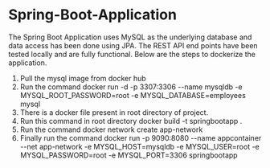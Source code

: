 # Spring-Boot-Application

The Spring Boot Application uses MySQL as the underlying database and data access has been done using JPA. The REST API end points have been tested locally and are fully functional.
Below are the steps to dockerize the application.

1. Pull the mysql image from docker hub
2. Run the command docker run -d -p 3307:3306 --name mysqldb -e MYSQL_ROOT_PASSWORD=root -e MYSQL_DATABASE=employees mysql
3. There is a docker file present in root directory of project. 
4. Run this command in root directory docker build -t springbootapp .
5. Run the command docker network create app-network
6. Finally run the command docker run -p 9090:8080 --name appcontainer --net app-network -e MYSQL_HOST=mysqldb -e MYSQL_USER=root -e MYSQL_PASSWORD=root -e MYSQL_PORT=3306 springbootapp




